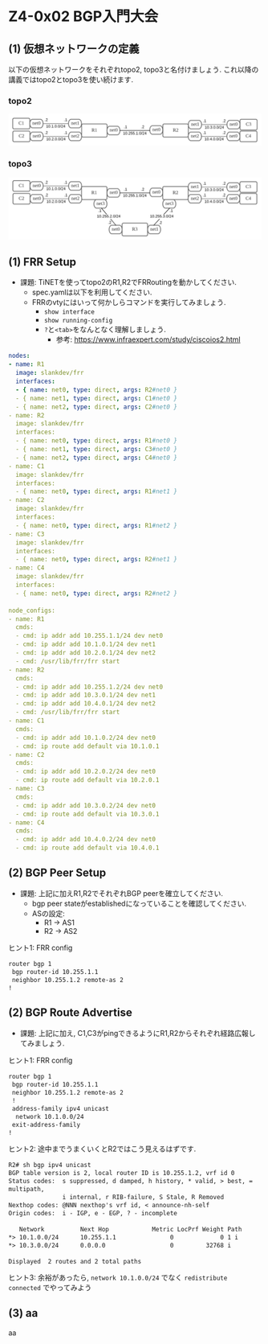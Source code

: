 # Z4-0x02 BGP入門大会

## (1) 仮想ネットワークの定義

以下の仮想ネットワークをそれぞれtopo2, topo3と名付けましょう.
これ以降の講義ではtopo2とtopo3を使い続けます.

### topo2
![](topo2.png)

### topo3
![](topo3.png)

## (1) FRR Setup

- 課題: TiNETを使ってtopo2のR1,R2でFRRoutingを動かしてください.
  - spec.yamlは以下を利用してください.
  - FRRのvtyにはいって何かしらコマンドを実行してみましょう.
    - `show interface`
    - `show running-config`
    - `?`と`<tab>`をなんとなく理解しましょう.
      - 参考: https://www.infraexpert.com/study/ciscoios2.html

```yaml
nodes:
- name: R1
  image: slankdev/frr
  interfaces:
  - { name: net0, type: direct, args: R2#net0 }
  - { name: net1, type: direct, args: C1#net0 }
  - { name: net2, type: direct, args: C2#net0 }
- name: R2
  image: slankdev/frr
  interfaces:
  - { name: net0, type: direct, args: R1#net0 }
  - { name: net1, type: direct, args: C3#net0 }
  - { name: net2, type: direct, args: C4#net0 }
- name: C1
  image: slankdev/frr
  interfaces:
  - { name: net0, type: direct, args: R1#net1 }
- name: C2
  image: slankdev/frr
  interfaces:
  - { name: net0, type: direct, args: R1#net2 }
- name: C3
  image: slankdev/frr
  interfaces:
  - { name: net0, type: direct, args: R2#net1 }
- name: C4
  image: slankdev/frr
  interfaces:
  - { name: net0, type: direct, args: R2#net2 }

node_configs:
- name: R1
  cmds:
  - cmd: ip addr add 10.255.1.1/24 dev net0
  - cmd: ip addr add 10.1.0.1/24 dev net1
  - cmd: ip addr add 10.2.0.1/24 dev net2
  - cmd: /usr/lib/frr/frr start
- name: R2
  cmds:
  - cmd: ip addr add 10.255.1.2/24 dev net0
  - cmd: ip addr add 10.3.0.1/24 dev net1
  - cmd: ip addr add 10.4.0.1/24 dev net2
  - cmd: /usr/lib/frr/frr start
- name: C1
  cmds:
  - cmd: ip addr add 10.1.0.2/24 dev net0
  - cmd: ip route add default via 10.1.0.1
- name: C2
  cmds:
  - cmd: ip addr add 10.2.0.2/24 dev net0
  - cmd: ip route add default via 10.2.0.1
- name: C3
  cmds:
  - cmd: ip addr add 10.3.0.2/24 dev net0
  - cmd: ip route add default via 10.3.0.1
- name: C4
  cmds:
  - cmd: ip addr add 10.4.0.2/24 dev net0
  - cmd: ip route add default via 10.4.0.1
```

## (2) BGP Peer Setup

- 課題: 上記に加えR1,R2でそれぞれBGP peerを確立してください.
  - bgp peer stateがestablishedになっていることを確認してください.
  - ASの設定:
    - R1 -> AS1
    - R2 -> AS2

ヒント1: FRR config
```
router bgp 1
 bgp router-id 10.255.1.1
 neighbor 10.255.1.2 remote-as 2
!
```

## (2) BGP Route Advertise

- 課題: 上記に加え, C1,C3がpingできるようにR1,R2からそれぞれ経路広報してみましょう.

ヒント1: FRR config
```
router bgp 1
 bgp router-id 10.255.1.1
 neighbor 10.255.1.2 remote-as 2
 !
 address-family ipv4 unicast
  network 10.1.0.0/24
 exit-address-family
!
```

ヒント2: 途中までうまくいくとR2ではこう見えるはずです.
```
R2# sh bgp ipv4 unicast
BGP table version is 2, local router ID is 10.255.1.2, vrf id 0
Status codes:  s suppressed, d damped, h history, * valid, > best, = multipath,
               i internal, r RIB-failure, S Stale, R Removed
Nexthop codes: @NNN nexthop's vrf id, < announce-nh-self
Origin codes:  i - IGP, e - EGP, ? - incomplete

   Network          Next Hop            Metric LocPrf Weight Path
*> 10.1.0.0/24      10.255.1.1               0             0 1 i
*> 10.3.0.0/24      0.0.0.0                  0         32768 i

Displayed  2 routes and 2 total paths
```

ヒント3: 余裕があったら, `network 10.1.0.0/24`
でなく `redistribute connected` でやってみよう

## (3) aa

aa
